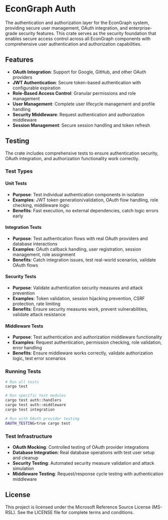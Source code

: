 # EconGraph Auth

The authentication and authorization layer for the EconGraph system, providing secure user management, OAuth integration, and enterprise-grade security features. This crate serves as the security foundation that enables secure access control across all EconGraph components with comprehensive user authentication and authorization capabilities.

## Features

- **OAuth Integration**: Support for Google, GitHub, and other OAuth providers
- **JWT Authentication**: Secure token-based authentication with configurable expiration
- **Role-Based Access Control**: Granular permissions and role management
- **User Management**: Complete user lifecycle management and profile handling
- **Security Middleware**: Request authentication and authorization middleware
- **Session Management**: Secure session handling and token refresh

## Testing

The crate includes comprehensive tests to ensure authentication security, OAuth integration, and authorization functionality work correctly.

### Test Types

#### **Unit Tests**
- **Purpose**: Test individual authentication components in isolation
- **Examples**: JWT token generation/validation, OAuth flow handling, role checking, middleware logic
- **Benefits**: Fast execution, no external dependencies, catch logic errors early

#### **Integration Tests**
- **Purpose**: Test authentication flows with real OAuth providers and database interactions
- **Examples**: OAuth callback handling, user registration, session management, role assignment
- **Benefits**: Catch integration issues, test real-world scenarios, validate OAuth flows

#### **Security Tests**
- **Purpose**: Validate authentication security measures and attack prevention
- **Examples**: Token validation, session hijacking prevention, CSRF protection, rate limiting
- **Benefits**: Ensure security measures work, prevent vulnerabilities, validate attack resistance

#### **Middleware Tests**
- **Purpose**: Test authentication and authorization middleware functionality
- **Examples**: Request authentication, permission checking, role validation, error handling
- **Benefits**: Ensure middleware works correctly, validate authorization logic, test error scenarios

### Running Tests

```bash
# Run all tests
cargo test

# Run specific test modules
cargo test auth::handlers
cargo test auth::middleware
cargo test integration

# Run with OAuth provider testing
OAUTH_TESTING=true cargo test
```

### Test Infrastructure

- **OAuth Mocking**: Controlled testing of OAuth provider integrations
- **Database Integration**: Real database operations with test user setup and cleanup
- **Security Testing**: Automated security measure validation and attack simulation
- **Middleware Testing**: Request/response cycle testing with authentication middleware

## License

This project is licensed under the Microsoft Reference Source License (MS-RSL). See the LICENSE file for complete terms and conditions.
